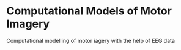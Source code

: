 # Computational Models of Motor Imagery
 Computational modelling of motor iagery with the help of EEG data
